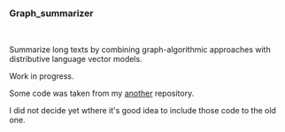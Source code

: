 ### Graph_summarizer   
 &nbsp;

Summarize long texts by combining graph-algorithmic approaches with distributive language vector models.   

Work in progress.   

Some code was taken from my [another](https://github.com/mitya8128/nlp_graph) repository.   

I did not decide yet wthere it's good idea to include those code to the old one.  